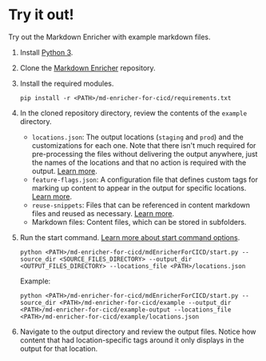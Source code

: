 <!--
# Copyright 2022, 2023 IBM Inc. All rights reserved
# SPDX-License-Identifier: Apache2.0
# Last updated: 2023-02-23
-->

# Try it out!

Try out the Markdown Enricher with example markdown files.

1. Install [Python 3](https://www.python.org/downloads/).

1. Clone the [Markdown Enricher](https://github.com/IBM/md-enricher-for-cicd) repository.

1. Install the required modules.
    ```
    pip install -r <PATH>/md-enricher-for-cicd/requirements.txt
    ```

1. In the cloned repository directory, review the contents of the `example` directory.
    - `locations.json`: The output locations (`staging` and `prod`) and the customizations for each one. Note that there isn't much required for pre-processing the files without delivering the output anywhere, just the names of the locations and that no action is required with the output. [Learn more](setup.md).
    - `feature-flags.json`: A configuration file that defines custom tags for marking up content to appear in the output for specific locations. [Learn more](feature-flags.md).
    - `reuse-snippets`: Files that can be referenced in content markdown files and reused as necessary. [Learn more](reuse.md).
    - Markdown files: Content files, which can be stored in subfolders.

1. Run the start command. [Learn more about start command options](setup.md).
    ```
    python <PATH>/md-enricher-for-cicd/mdEnricherForCICD/start.py --source_dir <SOURCE_FILES_DIRECTORY> --output_dir <OUTPUT_FILES_DIRECTORY> --locations_file <PATH>/locations.json
    ```

    Example:
    ```
    python <PATH>/md-enricher-for-cicd/mdEnricherForCICD/start.py --source_dir <PATH>/md-enricher-for-cicd/example --output_dir <PATH>/md-enricher-for-cicd/example-output --locations_file <PATH>/md-enricher-for-cicd/example/locations.json
    ```

1. Navigate to the output directory and review the output files. Notice how content that had location-specific tags around it only displays in the output for that location.




